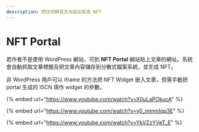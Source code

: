 ```yaml
---
description: 把任何網頁文內容出版成 NFT
---
```


# NFT Portal

若作者不是使用 WordPress 網站，可到 **NFT Portal** 網站貼上文章的網址。系統會自動抓取文章標題及把文章內容儲存到分散式檔案系統，並生成 NFT。

非 WordPress 用戶可以 iframe 的方法把 NFT Widget 嵌入文章，但需手動把 portal 生成的 ISCN 填作 widget 的參數。

{% embed url="https://www.youtube.com/watch?v=X0uLaPOkucA" %}

{% embed url="https://www.youtube.com/watch?v=y0_mmmIqp3E" %}

{% embed url="https://www.youtube.com/watch?v=YkVZzYVeT_E" %}
